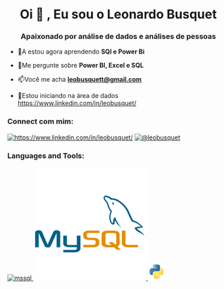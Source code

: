 <h1 align="center">Oi 👋 , Eu sou o Leonardo Busquet</h1>
<h3 align="center">Apaixonado por análise de dados e análises de pessoas</h3>

- 🌱A estou agora aprendendo **SQl e Power Bi**

- 💬Me pergunte sobre **Power BI, Excel e SQL**

- 📫Você me acha **leobusquett@gmail.com**

- 📄Estou iniciando na área de dados https://www.linkedin.com/in/leobusquet/

<h3 align="left">Connect com mim:</h3>
<p align="left">
<a href="https://linkedin.com/in/https://www.linkedin.com/in/leobusquet/" target="blank"><img align="center" src=" https://raw.githubusercontent.com/rahuldkjain/github-profile-readme-generator/master/src/images/icons/Social/linked-in-alt.svg" alt="https://www.linkedin.com/in/leobusquet/" altura="30" largura="40" /></a>
<a href="https://instagram.com/@leobusquet" target="blank"><img align="center" src="https://raw.githubusercontent.com/rahuldkjain/github-profile-readme-generator/master/src/images/icons/Social/instagram.svg" alt="@leobusquet" altura="30" largura="40" /></a>
</p>

<h3 align="left">Languages and Tools:</h3>
<p align="left"> <a href="https://www.microsoft.com/en-us/sql-server" target="_blank" rel="noreferrer"> <img src="https://www.svgrepo.com/show/303229/microsoft-sql-server-logo.svg" alt="mssql" width="40" height="40"/> </a> <a href="https://www.mysql.com/" target="_blank" rel="noreferrer" > <img src="https://raw.githubusercontent.com/devicons/devicon/master/icons/mysql/mysql-original-wordmark.svg" alt="mysql" largura="40" altura="40"/> </a> <a href="https://www.python.org" target="_blank" rel="noreferrer"> <img src="https://raw.githubusercontent.com/devicons/devicon/master/icons/python/python-original.svg" alt="python" width="40" height="40"/> </a> </p>


<!---
- 👋 Hi, I’m @LeonardoBusquet
- 👀 I’m interested in ...
- 🌱 I’m currently learning ...
- 💞️ I’m looking to collaborate on ...
- 📫 How to reach me ...


LeonardoBusquet/LeonardoBusquet is a ✨ special ✨ repository because its `README.md` (this file) appears on your GitHub profile.
You can click the Preview link to take a look at your changes.
--->
